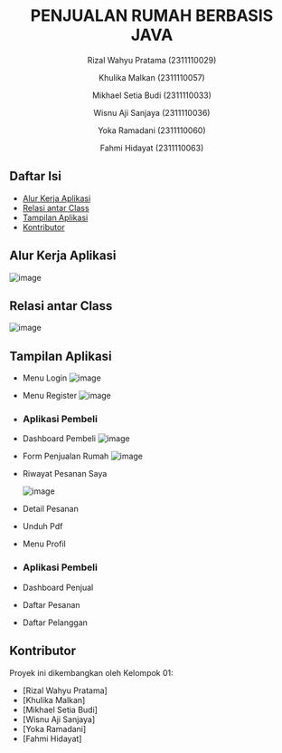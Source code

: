 # <h1 align="center">PENJUALAN RUMAH BERBASIS JAVA</h1>
<p align="center">Rizal Wahyu Pratama (2311110029)</p>
<p align="center">Khulika Malkan (2311110057)</p>
<p align="center">Mikhael Setia Budi (2311110033)</p>
<p align="center">Wisnu Aji Sanjaya (2311110036)</p>
<p align="center">Yoka Ramadani (2311110060)</p>
<p align="center">Fahmi Hidayat (2311110063)</p>

## Daftar Isi
- [Alur Kerja Aplikasi](#Alur-Kerja-Aplikasi)
- [Relasi antar Class](#Relasi-antar-Class)
- [Tampilan Aplikasi](#Tampilan-Aplikasi)
- [Kontributor](#kontributor)

## Alur Kerja Aplikasi
![image](https://github.com/user-attachments/assets/fb6bdad8-1a6a-4771-a7a0-3bfbf148cd5c)



## Relasi antar Class
![image](https://github.com/user-attachments/assets/2a38da9c-1155-4de9-9a72-4b54c8452639)

## Tampilan Aplikasi
- Menu Login
  ![image](https://github.com/user-attachments/assets/355ca37c-adf6-4c0c-abe6-fed58d970e29)

- Menu Register
![image](https://github.com/user-attachments/assets/c4ccc7fa-805b-4338-8288-172a3d6f5386)


- ### Aplikasi Pembeli
- Dashboard Pembeli
  ![image](https://github.com/user-attachments/assets/d322bab7-706f-473d-a0a9-4ef885c2e753)

- Form Penjualan Rumah
  ![image](https://github.com/user-attachments/assets/2eb50fdb-cdee-4fdb-b238-eab176e08d43)

- Riwayat Pesanan Saya

  ![image](https://github.com/user-attachments/assets/a447abe4-7d0c-4456-8192-bcd248fc168d)

- Detail Pesanan
- Unduh Pdf
- Menu Profil

- ### Aplikasi Pembeli
- Dashboard Penjual
- Daftar Pesanan
- Daftar Pelanggan

 

## Kontributor
Proyek ini dikembangkan oleh Kelompok 01:
- [Rizal Wahyu Pratama]
- [Khulika Malkan]
- [Mikhael Setia Budi]
- [Wisnu Aji Sanjaya]
- [Yoka Ramadani]
- [Fahmi Hidayat]
